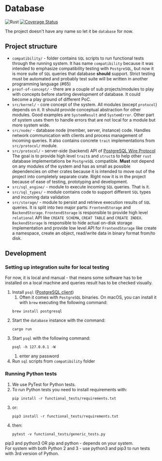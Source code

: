 # Database

![Rust](https://github.com/alex-dukhno/database/workflows/Rust/badge.svg)
[![Coverage Status](https://coveralls.io/repos/github/alex-dukhno/database/badge.svg)](https://coveralls.io/github/alex-dukhno/database)

The project doesn't have any name so let it be `database` for now.

## Project structure

 * `compatibility/` - folder contains `SQL` scripts to run functional tests through
                    the running system. It has name `compatibility` because it was intended
                    to emphasize compatibility testing with `PostgreSQL`, but now it is
                    more suite of `SQL` queries that database **should** support.
                    Strict testing must be automated and probably test suite will 
                    be written in another programming language (#65)
 * `proof-of-concept/` - there are a couple of sub projects/modules to play with concepts
                         before starting development of database. It could become
                         a play ground of different PoC.
 * `src/kernel/` - core concept of the system. All modules (except `protocol`) depends on it.
                   It should provide conceptual abstraction for other modules. Good examples
                   are `SystemResult` and `SystemError`. Other part of system uses them to
                   handle errors that are not local for a module but more system wide.
 * `src/node/` - database node (member, server, instance) code. Handles network communication
                 with clients and process management of incoming queries. It also contains
                 concrete `trait` implementations from `src/protocol/` module.
 * `src/protocol/` - server-side (backend) API of 
                    [PostgreSQL Wire Protocol](https://www.postgresql.org/docs/12/protocol.html)
                    The goal is to provide high level `trait`s and `struct`s to help other `rust`
                    database implementations be `PostgreSQL` compatible.
                    **Must** not depend on any modules of the system and has as small as possible
                    dependencies on other crates because it is intended to move out of the project
                    into completely separate crate. Right now it is in the project because of ease
                    of testing, prototyping and development.
 * `src/sql_engine/` - module to execute incoming `SQL` queries. That is it.
 * `src/sql_types/` - module contains code to support different `SQL` types and incoming data validation
 * `src/storage/` - module to persist and retrieve execution results of `SQL` queries. It is split
                    into two major parts: `FrontendStorage` and `BackendStorage`.
                    `FrontendStorage` is responsible to provide high level `relational` API like `CREATE SCHEMA`,
                    `CREAT TABLE` and `CREATE INDEX`. `BackendStorage` is responsible to hide actual on-disk
                    storage implementation and provide low level API for `FrontendStorage` like create a namespace,
                    create an object, read/write data in binary format from/to disk.

## Development

### Setting up integration suite for local testing

For now, it is local and manual - that means some software has to be installed 
on a local machine and queries result has to be checked visually.

1. Install `psql` ([PostgreSQL client](https://www.postgresql.org))
    1. Often it comes with `PostgreSQL` binaries. On macOS, you can install it 
    with `brew` executing the following command:
    ```shell script
    brew install postgresql
    ```
1. Start the `database` instance with the command:
    ```shell script
    cargo run
    ```
1. Start `psql` with the following command:
    ```shell script
    psql -h 127.0.0.1 -W
    ```
    1. enter any password
1. Run `sql` scripts from `compatibility` folder

### Running Python tests

1. We use PyTest for Python tests.
1. To run Python tests you need to install requirements with:
    ```shell script
    pip install -r functional_tests/requirements.txt
    ```
1. or:
    ```shell script
    pip3 install -r functional_tests/requirements.txt
    ```
1. then:
    ```shell script
    pytest -v functional_tests/generic_tests.py
    ```

pip3 and python3 OR pip and python - depends on your system. <br>
For system with both Python 2 and 3 - use python3 and pip3 to run tests with 3rd version of Python.